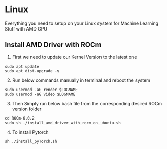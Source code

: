 # Linux
Everything you need to setup on your Linux system for Machine Learning Stuff with AMD GPU

## Install AMD Driver with ROCm

1. First we need to update our Kernel Version to the latest one
```
sudo apt update
sudo apt dist-upgrade -y
```
2. Run below commands manually in terminal and reboot the system
```
sudo usermod -aG render $LOGNAME
sudo usermod -aG video $LOGNAME
```
3. Then Simply run below bash file from the corresponding desired ROCm version folder
```
cd ROCm-6.0.2
sudo sh ./install_amd_driver_with_rocm_on_ubuntu.sh
```
4. To install Pytorch
```
sh ./install_pyTorch.sh
```
